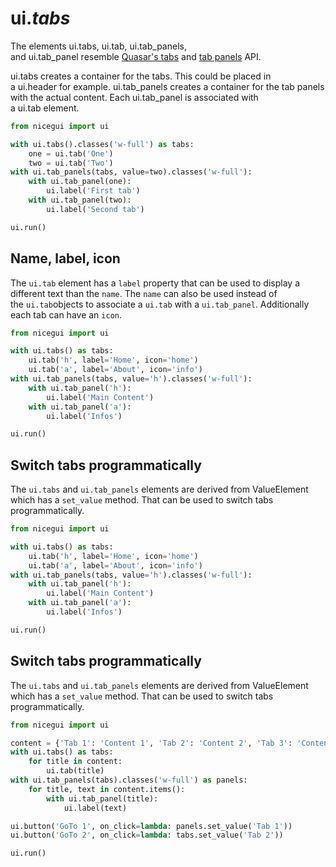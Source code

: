 # ui._tabs_

The elements ui.tabs, ui.tab, ui.tab_panels, and ui.tab_panel resemble [Quasar's tabs](https://quasar.dev/vue-components/tabs) and [tab panels](https://quasar.dev/vue-components/tab-panels) API.

ui.tabs creates a container for the tabs. This could be placed in a ui.header for example. ui.tab_panels creates a container for the tab panels with the actual content. Each ui.tab_panel is associated with a ui.tab element.

```python
from nicegui import ui

with ui.tabs().classes('w-full') as tabs:
    one = ui.tab('One')
    two = ui.tab('Two')
with ui.tab_panels(tabs, value=two).classes('w-full'):
    with ui.tab_panel(one):
        ui.label('First tab')
    with ui.tab_panel(two):
        ui.label('Second tab')

ui.run()
```

## Name, label, icon

The `ui.tab` element has a `label` property that can be used to display a different text than the `name`. The `name` can also be used instead of the `ui.tab`objects to associate a `ui.tab` with a `ui.tab_panel`. Additionally each tab can have an `icon`.

```python
from nicegui import ui

with ui.tabs() as tabs:
    ui.tab('h', label='Home', icon='home')
    ui.tab('a', label='About', icon='info')
with ui.tab_panels(tabs, value='h').classes('w-full'):
    with ui.tab_panel('h'):
        ui.label('Main Content')
    with ui.tab_panel('a'):
        ui.label('Infos')

ui.run()
```

## Switch tabs programmatically

The `ui.tabs` and `ui.tab_panels` elements are derived from ValueElement which has a `set_value` method. That can be used to switch tabs programmatically.

```python
from nicegui import ui

with ui.tabs() as tabs:
    ui.tab('h', label='Home', icon='home')
    ui.tab('a', label='About', icon='info')
with ui.tab_panels(tabs, value='h').classes('w-full'):
    with ui.tab_panel('h'):
        ui.label('Main Content')
    with ui.tab_panel('a'):
        ui.label('Infos')

ui.run()
```

## Switch tabs programmatically

The `ui.tabs` and `ui.tab_panels` elements are derived from ValueElement which has a `set_value` method. That can be used to switch tabs programmatically.

```python
from nicegui import ui

content = {'Tab 1': 'Content 1', 'Tab 2': 'Content 2', 'Tab 3': 'Content 3'}
with ui.tabs() as tabs:
    for title in content:
        ui.tab(title)
with ui.tab_panels(tabs).classes('w-full') as panels:
    for title, text in content.items():
        with ui.tab_panel(title):
            ui.label(text)

ui.button('GoTo 1', on_click=lambda: panels.set_value('Tab 1'))
ui.button('GoTo 2', on_click=lambda: tabs.set_value('Tab 2'))

ui.run()
```

